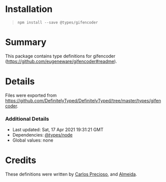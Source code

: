 # Installation
> `npm install --save @types/gifencoder`

# Summary
This package contains type definitions for gifencoder (https://github.com/eugeneware/gifencoder#readme).

# Details
Files were exported from https://github.com/DefinitelyTyped/DefinitelyTyped/tree/master/types/gifencoder.

### Additional Details
 * Last updated: Sat, 17 Apr 2021 19:31:21 GMT
 * Dependencies: [@types/node](https://npmjs.com/package/@types/node)
 * Global values: none

# Credits
These definitions were written by [Carlos Precioso](https://github.com/cprecioso), and [Almeida](https://github.com/almeidx).
